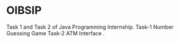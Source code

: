 # OIBSIP
Task 1 and Task 2 of Java Programming Internship. 
Task-1 Number Guessing Game 
Task-2 ATM Interface .
